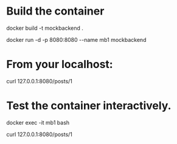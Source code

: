 # Build the container 

docker build -t mockbackend .

docker run -d -p 8080:8080 --name mb1 mockbackend

# From your localhost:

curl 127.0.0.1:8080/posts/1

# Test the container interactively.

docker exec -it mb1 bash

curl 127.0.0.1:8080/posts/1
